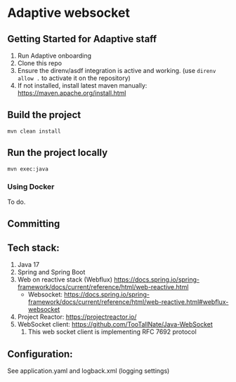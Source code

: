 # Adaptive websocket

## Getting Started for Adaptive staff

1. Run Adaptive onboarding
2. Clone this repo
3. Ensure the direnv/asdf integration is active and working. (use `direnv allow .` to activate it on the repository)
4. If not installed, install latest maven manually: https://maven.apache.org/install.html
   

## Build the project

```shell
mvn clean install
```

## Run the project locally

```shell
mvn exec:java
```

### Using Docker

To do.

## Committing

## Tech stack:
1. Java 17
2. Spring and Spring Boot
3. Web on reactive stack (Webflux) https://docs.spring.io/spring-framework/docs/current/reference/html/web-reactive.html
   - Websocket: https://docs.spring.io/spring-framework/docs/current/reference/html/web-reactive.html#webflux-websocket
4. Project Reactor: https://projectreactor.io/
5. WebSocket client: https://github.com/TooTallNate/Java-WebSocket
   1. This web socket client is implementing RFC 7692 protocol

## Configuration:

See application.yaml and logback.xml (logging settings)
